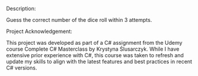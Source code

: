Description:

Guess the correct number of the dice roll within 3 attempts.

Project Acknowledgement:

This project was developed as part of a C# assignment from the Udemy course Complete C# Masterclass by Krystyna Ślusarczyk. While I have extensive prior experience with C#, this course was taken to refresh and update my skills to align with the latest features and best practices in recent C# versions.
